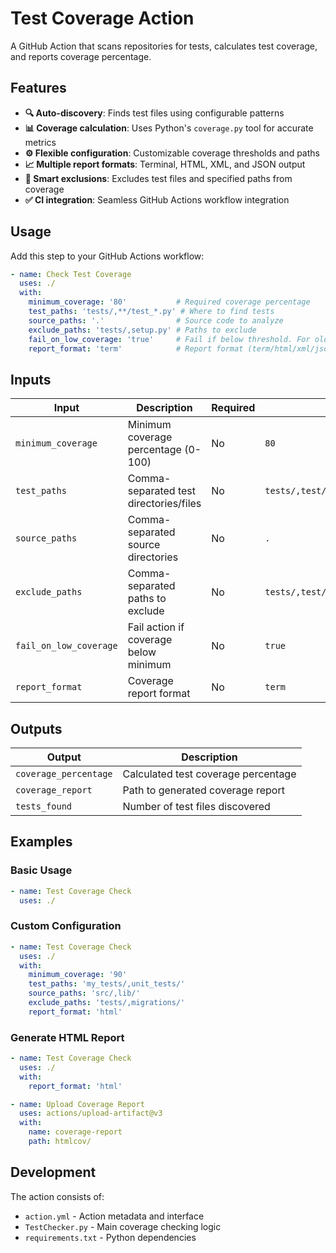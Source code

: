 # Test Coverage Action

A GitHub Action that scans repositories for tests, calculates test coverage, and reports coverage percentage.

## Features

- **🔍 Auto-discovery**: Finds test files using configurable patterns
- **📊 Coverage calculation**: Uses Python's `coverage.py` tool for accurate metrics  
- **⚙️ Flexible configuration**: Customizable coverage thresholds and paths
- **📈 Multiple report formats**: Terminal, HTML, XML, and JSON output
- **🚫 Smart exclusions**: Excludes test files and specified paths from coverage
- **✅ CI integration**: Seamless GitHub Actions workflow integration

## Usage

Add this step to your GitHub Actions workflow:

```yaml
- name: Check Test Coverage
  uses: ./
  with:
    minimum_coverage: '80'           # Required coverage percentage
    test_paths: 'tests/,**/test_*.py' # Where to find tests
    source_paths: '.'                # Source code to analyze
    exclude_paths: 'tests/,setup.py' # Paths to exclude
    fail_on_low_coverage: 'true'     # Fail if below threshold. For older repos that are building coverage, change this to false
    report_format: 'term'            # Report format (term/html/xml/json)
```

## Inputs

| Input | Description | Required | Default |
|-------|-------------|----------|---------|
| `minimum_coverage` | Minimum coverage percentage (0-100) | No | `80` |
| `test_paths` | Comma-separated test directories/files | No | `tests/,test/,**/test_*.py,**/tests.py` |
| `source_paths` | Comma-separated source directories | No | `.` |
| `exclude_paths` | Comma-separated paths to exclude | No | `tests/,test/,**/test_*.py,**/tests.py,setup.py,conftest.py` |
| `fail_on_low_coverage` | Fail action if coverage below minimum | No | `true` |
| `report_format` | Coverage report format | No | `term` |

## Outputs

| Output | Description |
|--------|-------------|
| `coverage_percentage` | Calculated test coverage percentage |
| `coverage_report` | Path to generated coverage report |
| `tests_found` | Number of test files discovered |

## Examples

### Basic Usage
```yaml
- name: Test Coverage Check  
  uses: ./
```

### Custom Configuration
```yaml
- name: Test Coverage Check
  uses: ./
  with:
    minimum_coverage: '90'
    test_paths: 'my_tests/,unit_tests/'
    source_paths: 'src/,lib/'
    exclude_paths: 'tests/,migrations/'
    report_format: 'html'
```

### Generate HTML Report
```yaml
- name: Test Coverage Check
  uses: ./
  with:
    report_format: 'html'

- name: Upload Coverage Report
  uses: actions/upload-artifact@v3
  with:
    name: coverage-report
    path: htmlcov/
```

## Development

The action consists of:
- `action.yml` - Action metadata and interface
- `TestChecker.py` - Main coverage checking logic
- `requirements.txt` - Python dependencies
